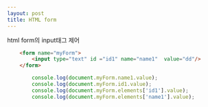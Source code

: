 ```yaml
---
layout: post
title: HTML form
---
```




html form의 input태그 제어


```html
    <form name="myForm">
        <input type="text" id ="id1" name="name1"  value="dd"/>
    </form>
```


```javascript
        console.log(document.myForm.name1.value);
        console.log(document.myForm.id1.value);
        console.log(document.myForm.elements['id1'].value);
        console.log(document.myForm.elements['name1'].value);
```